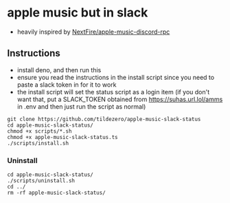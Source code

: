 # apple music but in slack

- heavily inspired by [NextFire/apple-music-discord-rpc](https://github.com/NextFire/apple-music-discord-rpc)

## Instructions
- install deno, and then run this
- ensure you read the instructions in the install script since you need to paste a slack token in for it to work
- the install script will set the status script as a login item (if you don't want that, put a SLACK_TOKEN obtained from https://suhas.url.lol/amms in .env and then just run the script as normal)
```
git clone https://github.com/tildezero/apple-music-slack-status
cd apple-music-slack-status/
chmod +x scripts/*.sh
chmod +x apple-music-slack-status.ts
./scripts/install.sh
```

### Uninstall
```
cd apple-music-slack-status/
./scripts/uninstall.sh
cd ../
rm -rf apple-music-slack-status/
```